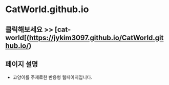 # CatWorld.github.io
## 클릭해보세요 >> [cat-world[(https://jykim3097.github.io/CatWorld.github.io/)

## 페이지 설명
* 고양이를 주제로한 반응형 웹페이지입니다.
